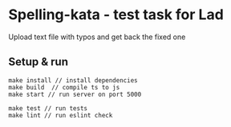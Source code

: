 # Spelling-kata - test task for Lad
Upload text file with typos and get back the fixed one

## Setup & run
```
make install // install dependencies
make build  // compile ts to js
make start // run server on port 5000

make test // run tests
make lint // run eslint check 
```